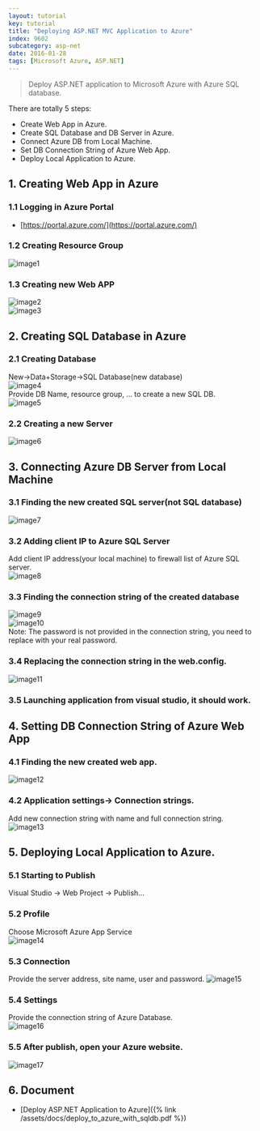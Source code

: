 ```yaml
---
layout: tutorial
key: tutorial
title: "Deploying ASP.NET MVC Application to Azure"
index: 9602
subcategory: asp-net
date: 2016-01-28
tags: [Microsoft Azure, ASP.NET]
---
```


> Deploy ASP.NET application to Microsoft Azure with Azure SQL database.

There are totally 5 steps:  

* Create Web App in Azure.
* Create SQL Database and DB Server in Azure.
* Connect Azure DB from Local Machine.
* Set DB Connection String of Azure Web App.
*  Deploy Local Application to Azure.

## 1. Creating Web App in Azure  
### 1.1 Logging in Azure Portal  
* [https://portal.azure.com/](https://portal.azure.com/)  

### 1.2 Creating Resource Group  
![image1](/assets/images/asp-net/9502/image1.png)  
### 1.3 Creating new Web APP  
![image2](/assets/images/asp-net/9502/image2.png)  
![image3](/assets/images/asp-net/9502/image3.png)  

## 2. Creating SQL Database in Azure  
### 2.1 Creating Database
New-&gt;Data+Storage-&gt;SQL Database(new database)  
![image4](/assets/images/asp-net/9502/image4.png)  
Provide DB Name, resource group, … to create a new SQL DB.  
![image5](/assets/images/asp-net/9502/image5.png)  
### 2.2 Creating a new Server  
![image6](/assets/images/asp-net/9502/image6.png)  

## 3. Connecting Azure DB Server from Local Machine  
### 3.1 Finding the new created SQL server(not SQL database)  
![image7](/assets/images/asp-net/9502/image7.png)  
### 3.2 Adding client IP to Azure SQL Server
Add client IP address(your local machine) to firewall list of Azure SQL server.  
![image8](/assets/images/asp-net/9502/image8.png)  
### 3.3 Finding the connection string of the created database  
![image9](/assets/images/asp-net/9502/image9.png)  
![image10](/assets/images/asp-net/9502/image10.png)  
Note: The password is not provided in the connection string, you need to replace with your real password.  
### 3.4 Replacing the connection string in the web.config.  
![image11](/assets/images/asp-net/9502/image11.png)  
### 3.5 Launching application from visual studio, it should work.  

## 4. Setting DB Connection String of Azure Web App  
### 4.1 Finding the new created web app.  
![image12](/assets/images/asp-net/9502/image12.png)  
### 4.2 Application settings-&gt; Connection strings.  
Add new connection string with name and full connection string.  
![image13](/assets/images/asp-net/9502/image13.png)  

## 5. Deploying Local Application to Azure.  
### 5.1 Starting to Publish
Visual Studio -&gt; Web Project -&gt; Publish...  
### 5.2 Profile
Choose Microsoft Azure App Service  
![image14](/assets/images/asp-net/9502/image14.png)  
### 5.3 Connection
Provide the server address, site name, user and password.
![image15](/assets/images/asp-net/9502/image15.png)  
### 5.4 Settings
Provide the connection string of Azure Database.  
![image16](/assets/images/asp-net/9502/image16.png)  
### 5.5 After publish, open your Azure website.  
![image17](/assets/images/asp-net/9502/image17.png)  

## 6. Document
* [Deploy ASP.NET Application to Azure]({% link /assets/docs/deploy_to_azure_with_sqldb.pdf %})
